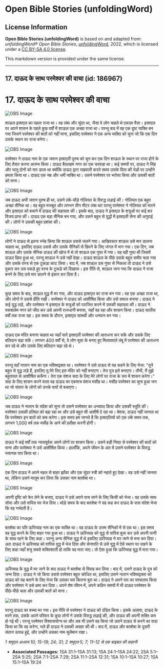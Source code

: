 # Open Bible Stories (unfoldingWord)

## License Information

**Open Bible Stories (unfoldingWord)** is based on and adapted from: _unfoldingWord® Open Bible Stories_, [unfoldingWord](https://unfoldingword.org/utw), 2022, which is licensed under a [CC BY-SA 4.0 license](https://creativecommons.org/licenses/by-sa/4.0/legalcode.en).

This markdown version is provided under the same license.



--------------------------------

## 17. दाऊद के साथ परमेश्वर की वाचा (id: 186967)

17\. दाऊद के साथ परमेश्वर की वाचा
=================================

![OBS Image](https://cdn.aquifer.bible/aquifer-content/resources/UWOBS/jpg/360px/obs-en-17-01.jpg)

शाऊल इस्राएल का पहला राजा था। वह लंबा और सुंदर था, जैसा वे लोग चाहते थे एकदम वैसा। इस्राएल पर अपने शासन के पहले कुछ वर्षों में शाऊल एक अच्छा राजा था। परन्तु बाद में वह एक दुष्ट व्यक्ति बन गया जिसने परमेश्वर की बातों को नहीं माना, इसलिए परमेश्वर ने एक अन्य व्यक्ति को चुना जो कि एक दिन उसके स्थान पर राजा बनेगा।

![OBS Image](https://cdn.aquifer.bible/aquifer-content/resources/UWOBS/jpg/360px/obs-en-17-02.jpg)

परमेश्वर ने दाऊद नाम के एक जवान इस्राएली पुरुष को चुन कर एक दिन शाऊल के स्थान पर राजा होने के लिए तैयार करना आरम्भ किया। दाऊद बैतलहम नगर का एक चरवाहा था। कई समयों पर, दाऊद ने सिंह और भालू दोनों को मार डाला था क्योंकि दाऊद द्वारा रखवाली करते समय उसके पिता की भेड़ों पर उन्होंने हमला किया था। दाऊद एक नम्र और धर्मी व्यक्ति था। उसने परमेश्वर पर भरोसा किया और उसकी बातों को माना।

![OBS Image](https://cdn.aquifer.bible/aquifer-content/resources/UWOBS/jpg/360px/obs-en-17-03.jpg)

जब दाऊद अभी जवान पुरुष ही था, उसने लंबे\-चौड़े गोलियत के विरुद्ध लड़ाई की। गोलियत एक बहुत अच्छा सैनिक था। वह बहुत मजबूत और लगभग तीन मीटर लंबा था! परन्तु परमेश्वर ने गोलियत को मारने और इस्राएल को बचाने में दाऊद की सहायता की। इसके बाद, दाऊद ने इस्राएल के शत्रुओं पर कई बार विजय प्राप्त की। दाऊद एक बड़ा सैनिक बन गया, और उसने बहुत से युद्धों में इस्राएली सेना की अगुवाई की। लोगों ने उसकी बहुत प्रशंसा की।

![OBS Image](https://cdn.aquifer.bible/aquifer-content/resources/UWOBS/jpg/360px/obs-en-17-04.jpg)

लोगों ने दाऊद से इतना स्नेह किया कि शाऊल उससे जलने गया। आखिरकार शाऊल उसे मार डालना चाहता था, इसलिए दाऊद उससे और उसके सैनिकों से छिपने के लिए जंगल में भाग गया। एक दिन, जब शाऊल और उसके सैनिक दाऊद की खोज में थे तो शाऊल एक गुफा में गया। यह वही गुफा थी जिसमें दाऊद छिपा हुआ था, परन्तु शाऊल ने उसे नहीं देखा। दाऊद शाऊल के पीछे उसके बहुत समीप चला गया और उसके वस्त्र से एक टुकड़ा काट लिया। बाद में, जब शाऊल उस गुफा से निकला तो दाऊद ने उसे पुकार कर उस पकड़े हुए वस्त्र के टुकड़े को दिखाया। इस रीति से, शाऊल जान गया कि दाऊद ने राजा बनने के लिए उसे मार डालने से इंकार कर दिया है।

![OBS Image](https://cdn.aquifer.bible/aquifer-content/resources/UWOBS/jpg/360px/obs-en-17-05.jpg)

कुछ समय के बाद, शाऊल युद्ध मैं मर गया, और दाऊद इस्राएल का राजा बन गया। वह एक अच्छा राजा था, और लोगों ने उससे प्रीति रखी। परमेश्वर ने दाऊद को आशीषित किया और उसे सफल बनाया। दाऊद ने कई युद्ध लड़े, और परमेश्वर ने इस्राएल के शत्रुओं को पराजित करने में उसकी सहायता की। दाऊद ने यरूशलेम नगर को जीत कर उसे अपनी राजधानी बनाया, जहाँ वह रहा और शासन किया। दाऊद चालीस वर्षों तक राजा रहा। इस समय के दौरान, इस्राएल सामर्थी और धनवान बन गया।

![OBS Image](https://cdn.aquifer.bible/aquifer-content/resources/UWOBS/jpg/360px/obs-en-17-06.jpg)

दाऊद एक मंदिर बनाना चाहता था जहाँ सारे इस्राएली परमेश्वर की आराधना कर सकें और उसके लिए बलिदान चढ़ा सकें। लगभग 400 वर्षों से, वे लोग मूसा के बनाए हुए मिलापवाले तंबू में परमेश्वर की आराधना कर रहे थे और उसके लिए बलिदान चढ़ा रहे थे।

![OBS Image](https://cdn.aquifer.bible/aquifer-content/resources/UWOBS/jpg/360px/obs-en-17-07.jpg)

परन्तु वहाँ नातान नाम का एक भविष्यद्वक्ता था। परमेश्वर ने उसे दाऊद से यह कहने के लिए भेजा: "तूने बहुत से युद्ध लड़े हैं, इसलिए तू मेरे लिए इस मंदिर को नहीं बनाएगा। तेरा पुत्र इसे बनाएगा। तौभी, मैं तुझे बहुतायत से आशीषित करूँगा। तेरा एक वंशज सदा के लिए मेरे लोगों पर राजा के रूप में शासन करेगा।" सदा के लिए शासन करने वाला वह दाऊद का एकमात्र वंशज मसीह था। मसीह परमेश्वर का चुना हुआ जन था जो संसार के लोगों को उनके पापों से बचाएगा।

![OBS Image](https://cdn.aquifer.bible/aquifer-content/resources/UWOBS/jpg/360px/obs-en-17-08.jpg)

जब दाऊद ने नातान के संदेश को सुना तो उसने परमेश्वर का धन्यवाद किया और उसकी स्तुति की। परमेश्वर उसकी प्रतिष्ठा को बढ़ा रहा था और उसे बहुत सी आशीषें दे रहा था। बेशक, दाऊद नहीं जानता था कि परमेश्वर इन बातों को कब करेगा। इस समय हम जानते हैं कि इस्राएलियों को एक लंबे समय तक, लगभग 1,000 वर्ष तक मसीह के आने की प्रतीक्षा करनी होगी।

![OBS Image](https://cdn.aquifer.bible/aquifer-content/resources/UWOBS/jpg/360px/obs-en-17-09.jpg)

दाऊद ने कई वर्षों तक न्यायपूर्वक अपने लोगों पर शासन किया। उसने बड़ी निष्ठा से परमेश्वर की बातों को माना और परमेश्वर ने उसे आशीषित किया। हालाँकि, अपने जीवन के अंत में उसने परमेश्वर के विरुद्ध भयानक पाप किया था।

![OBS Image](https://cdn.aquifer.bible/aquifer-content/resources/UWOBS/jpg/360px/obs-en-17-10.jpg)

एक दिन दाऊद ने अपने महल से बाहर झाँका और एक सुंदर स्त्री को नहाते हुए देखा। वह उसे नहीं जानता था, लेकिन उसने मालूम कर लिया कि उसका नाम बतशेबा था।

![OBS Image](https://cdn.aquifer.bible/aquifer-content/resources/UWOBS/jpg/360px/obs-en-17-11.jpg)

अपनी दृष्टि को फेर लेने के बजाए, दाऊद ने उसे अपने पास लाने के लिए किसी को भेजा। वह उसके साथ सोया और उसे वापिस घर भेज दिया। थोड़े समय के बाद बतशेबा ने यह कह कर दाऊद के पास संदेश भेजा कि वह गर्भवती है।

![OBS Image](https://cdn.aquifer.bible/aquifer-content/resources/UWOBS/jpg/360px/obs-en-17-12.jpg)

बतशेबा का पति ऊरिय्याह नाम का एक व्यक्ति था। वह दाऊद के उत्तम सैनिकों में से एक था। इस समय वह युद्ध करने के लिए बाहर गया हुआ था। दाऊद ने ऊरिय्याह को युद्ध से वापिस बुला कर उसे अपनी पत्नी के साथ रहने के लिए कहा। परन्तु अन्य सैनिक युद्ध में थे इसलिए ऊरिय्याह ने घर जाने से मना कर दिया। अतः दाऊद ने ऊरिय्याह को वापिस युद्ध में भेज दिया और सेनापति से उसे युद्ध में ऐसे स्थान पर रखने के लिए कहा जहाँ शत्रु सबसे शक्तिशाली हो ताकि वह मारा जाए। तो ऐसा हुआ कि ऊरिय्याह युद्ध में मारा गया।

![OBS Image](https://cdn.aquifer.bible/aquifer-content/resources/UWOBS/jpg/360px/obs-en-17-13.jpg)

ऊरिय्याह के युद्ध में मर जाने के बाद दाऊद ने बतशेबा से विवाह कर लिया। बाद में, उसने दाऊद के पुत्र को जन्म दिया। दाऊद ने जो किया उससे परमेश्वर बहुत क्रोधित था, इसलिए उसने नातान भविष्यद्वक्ता को दाऊद को यह बताने के लिए भेजा कि उसका पाप कितना बुरा था। दाऊद ने अपने पाप का पश्चाताप किया और परमेश्वर ने उसे क्षमा कर दिया। अपने शेष जीवन में, अपने कठिन समयों में भी दाऊद परमेश्वर के पीछे\-पीछे चला और उसकी बातों को माना।

![OBS Image](https://cdn.aquifer.bible/aquifer-content/resources/UWOBS/jpg/360px/obs-en-17-14.jpg)

परन्तु दाऊद का बच्चा मर गया। इस रीति से परमेश्वर ने दाऊद को दंडित किया। इसके अलावा, दाऊद के मरने तक, उसके अपने परिवार के कुछ लोगों ने उसके विरुद्ध लड़ाई की, और दाऊद की अपनी शक्ति कम हो गई थी। परन्तु परमेश्वर विश्वासयोग्य था और अब भी उसने वह किया जो उसने दाऊद से करने का वादा किया था कि वह करेगा, भले ही दाऊद ने उसकी अवज्ञा की थी। बाद में, दाऊद और बतशेबा के दूसरी संतान उत्पन्न हुई, और उन्होंने उसका नाम सुलैमान रखा।

*1 शमूएल अध्याय 10; 15–19; 24; 31; 2 शमूएल 5; 7; 11–12 से एक बाइबल की कहानी*

* **Associated Passages:** 1SA 31:1–1SA 31:13; 1SA 24:1–1SA 24:22; 2SA 5:1–2SA 5:25; 2SA 7:1–2SA 7:29; 2SA 11:1–2SA 12:31; 1SA 10:1–1SA 10:27; 1SA 15:1–1SA 19:24

